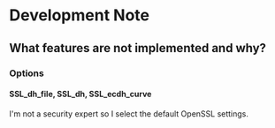 # Development Note

## What features are not implemented and why?

### Options

#### SSL_dh_file, SSL_dh, SSL_ecdh_curve

I'm not a security expert so I select the default OpenSSL settings.

